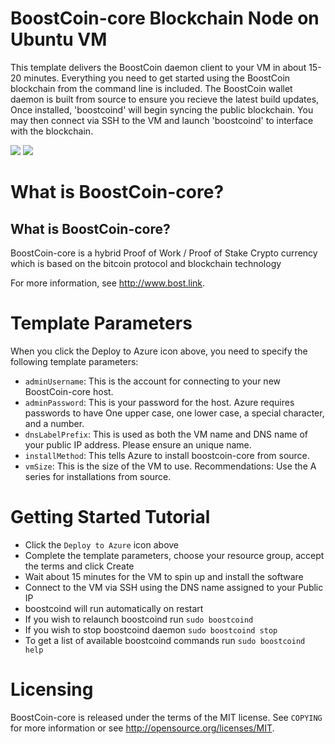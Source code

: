 # BoostCoin-core Blockchain Node on Ubuntu VM


This template delivers the BoostCoin daemon client to your VM in about 15-20 minutes. Everything you need to get started using the BoostCoin blockchain from the command line is included.
The BoostCoin wallet daemon is built from source to ensure you recieve the latest build updates, Once installed, 'boostcoind' will begin syncing the public blockchain. 
You may then connect via SSH to the VM and launch 'boostcoind' to interface with the blockchain.

<a href="https://portal.azure.com/#create/Microsoft.Template/uri/https%3A%2F%2Fraw.githubusercontent.com%2FAzure%2Fazure-quickstart-templates%2Fmaster%2Fboostcoin-core-on-ubuntu-vm%2Fazuredeploy.json" target="_blank"><img src="http://azuredeploy.net/deploybutton.png"/></a>
<a href="http://armviz.io/#/?load=https%3A%2F%2Fraw.githubusercontent.com%2FAzure%2Fazure-quickstart-templates%2Fmaster%2Fboostcoin-core-on-ubuntu-vm%2Fazuredeploy.json" target="_blank"><img src="http://armviz.io/visualizebutton.png"/></a>

# What is BoostCoin-core?

What is BoostCoin-core?
----------------

BoostCoin-core is a hybrid Proof of Work / Proof of Stake Crypto currency which is based on the bitcoin protocol
and blockchain technology

For more information, see http://www.bost.link.


# Template Parameters

When you click the Deploy to Azure icon above, you need to specify the following template parameters:

* `adminUsername`: This is the account for connecting to your new BoostCoin-core host.
* `adminPassword`: This is your password for the host.  Azure requires passwords to have One upper case, one lower case, a special character, and a number.
* `dnsLabelPrefix`: This is used as both the VM name and DNS name of your public IP address.  Please ensure an unique name.
* `installMethod`: This tells Azure to install boostcoin-core from source.
* `vmSize`: This is the size of the VM to use.  Recommendations: Use the A series for installations from source.

# Getting Started Tutorial

* Click the `Deploy to Azure` icon above
* Complete the template parameters, choose your resource group, accept the terms and click Create
* Wait about 15 minutes for the VM to spin up and install the software
* Connect to the VM via SSH using the DNS name assigned to your Public IP
* boostcoind will run automatically on restart
* If you wish to relaunch boostcoind run `sudo boostcoind`
* If you wish to stop boostcoind daemon `sudo boostcoind stop`
* To get a list of available boostcoind commands run `sudo boostcoind help`

# Licensing

BoostCoin-core is released under the terms of the MIT license. See `COPYING` for more information or see http://opensource.org/licenses/MIT.